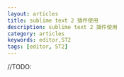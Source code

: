 ```yaml
---
layout: articles
title: sublime text 2 插件使用
description: sublime text 2 插件使用
category: articles
keywords: editor,ST2
tags: [editor, ST2]
---
```

//TODO:
